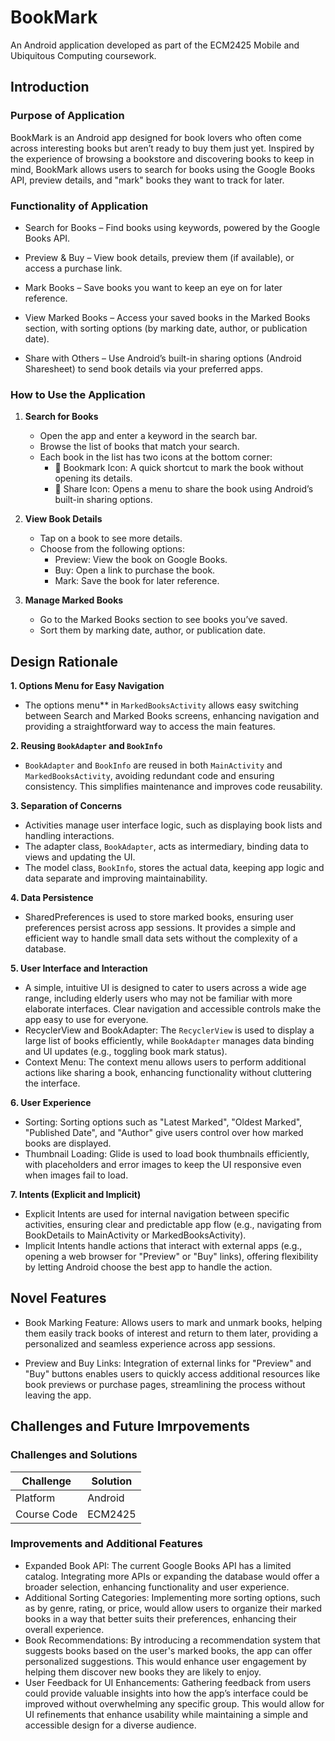 # BookMark
An Android application developed as part of the ECM2425 Mobile and Ubiquitous Computing coursework.

## Introduction
### Purpose of Application
BookMark is an Android app designed for book lovers who often come across interesting books but aren’t ready to buy them just yet. Inspired by the experience of browsing a bookstore and discovering books to keep in mind, BookMark allows users to search for books using the Google Books API, preview details, and "mark" books they want to track for later.

### Functionality of Application
* Search for Books – Find books using keywords, powered by the Google Books API.

* Preview & Buy – View book details, preview them (if available), or access a purchase link.

* Mark Books – Save books you want to keep an eye on for later reference.

* View Marked Books – Access your saved books in the Marked Books section, with sorting options (by marking date, author, or publication date).

* Share with Others – Use Android’s built-in sharing options (Android Sharesheet) to send book details via your preferred apps.

###  How to Use the Application
1. **Search for Books**  
   - Open the app and enter a keyword in the search bar.  
   - Browse the list of books that match your search.  
   - Each book in the list has two icons at the bottom corner:  
     - 🔖 Bookmark Icon: A quick shortcut to mark the book without opening its details.  
     - 🔗 Share Icon: Opens a menu to share the book using Android’s built-in sharing options.  

2. **View Book Details**  
   - Tap on a book to see more details.  
   - Choose from the following options:  
     - Preview: View the book on Google Books.  
     - Buy: Open a link to purchase the book.  
     - Mark: Save the book for later reference.  

3. **Manage Marked Books**  
   - Go to the Marked Books section to see books you’ve saved.  
   - Sort them by marking date, author, or publication date.  

## Design Rationale
**1. Options Menu for Easy Navigation**
- The options menu** in `MarkedBooksActivity` allows easy switching between Search and Marked Books screens, enhancing navigation and providing a straightforward way to access the main features.

**2. Reusing `BookAdapter` and `BookInfo`**
- `BookAdapter` and `BookInfo` are reused in both `MainActivity` and `MarkedBooksActivity`, avoiding redundant code and ensuring consistency. This simplifies maintenance and improves code reusability.

 **3. Separation of Concerns**
- Activities manage user interface logic, such as displaying book lists and handling interactions.
- The adapter class, `BookAdapter`, acts as intermediary, binding data to views and updating the UI.
- The model class, `BookInfo`, stores the actual data, keeping app logic and data separate and improving maintainability.

 **4. Data Persistence**
- SharedPreferences is used to store marked books, ensuring user preferences persist across app sessions. It provides a simple and efficient way to handle small data sets without the complexity of a database.

 **5. User Interface and Interaction**
- A simple, intuitive UI is designed to cater to users across a wide age range, including elderly users who may not be familiar with more elaborate interfaces. Clear navigation and accessible controls make the app easy to use for everyone.
- RecyclerView and BookAdapter: The `RecyclerView` is used to display a large list of books efficiently, while `BookAdapter` manages data binding and UI updates (e.g., toggling book mark status).
- Context Menu: The context menu allows users to perform additional actions like sharing a book, enhancing functionality without cluttering the interface.

 **6. User Experience**
- Sorting: Sorting options such as "Latest Marked", "Oldest Marked", "Published Date", and "Author" give users control over how marked books are displayed.
- Thumbnail Loading: Glide is used to load book thumbnails efficiently, with placeholders and error images to keep the UI responsive even when images fail to load.

 **7. Intents (Explicit and Implicit)**
- Explicit Intents are used for internal navigation between specific activities, ensuring clear and predictable app flow (e.g., navigating from BookDetails to MainActivity or MarkedBooksActivity).
- Implicit Intents handle actions that interact with external apps (e.g., opening a web browser for "Preview" or "Buy" links), offering flexibility by letting Android choose the best app to handle the action.
  
## Novel Features
- Book Marking Feature: Allows users to mark and unmark books, helping them easily track books of interest and return to them later, providing a personalized and seamless experience across app sessions.

- Preview and Buy Links: Integration of external links for "Preview" and "Buy" buttons enables users to quickly access additional resources like book previews or purchase pages, streamlining the process without leaving the app.

## Challenges and Future Imrpovements
### Challenges and Solutions
| Challenge        | Solution                                                              |
|---------------|------------------------------------------------------------------------|
| Platform      | Android                                                                |
| Course Code   | ECM2425                                                                |

### Improvements and Additional Features
- Expanded Book API: The current Google Books API has a limited catalog. Integrating more APIs or expanding the database would offer a broader selection, enhancing functionality and user experience.
- Additional Sorting Categories: Implementing more sorting options, such as by genre, rating, or price, would allow users to organize their marked books in a way that better suits their preferences, enhancing their overall experience.
- Book Recommendations: By introducing a recommendation system that suggests books based on the user's marked books, the app can offer personalized suggestions. This would enhance user engagement by helping them discover new books they are likely to enjoy.
- User Feedback for UI Enhancements: Gathering feedback from users could provide valuable insights into how the app’s interface could be improved without overwhelming any specific group. This would allow for UI refinements that enhance usability while maintaining a simple and accessible design for a diverse audience.
